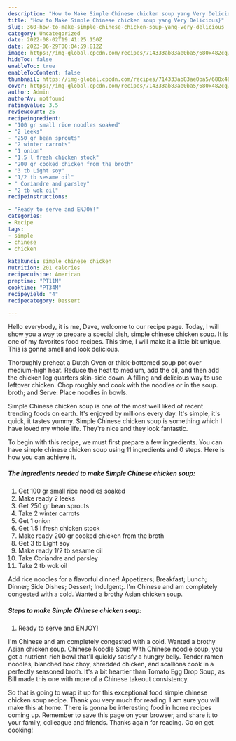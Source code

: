 ```yaml
---
description: "How to Make Simple Chinese chicken soup yang Very Delicious}"
title: "How to Make Simple Chinese chicken soup yang Very Delicious}"
slug: 360-how-to-make-simple-chinese-chicken-soup-yang-very-delicious
category: Uncategorized
date: 2022-08-02T19:41:25.150Z
date: 2023-06-29T00:04:59.812Z
image: https://img-global.cpcdn.com/recipes/714333ab83ae0ba5/680x482cq70/simple-chinese-chicken-soup-recipe-main-photo.jpg
hideToc: false
enableToc: true
enableTocContent: false
thumbnail: https://img-global.cpcdn.com/recipes/714333ab83ae0ba5/680x482cq70/simple-chinese-chicken-soup-recipe-main-photo.jpg
cover: https://img-global.cpcdn.com/recipes/714333ab83ae0ba5/680x482cq70/simple-chinese-chicken-soup-recipe-main-photo.jpg
author: Admin
authorAv: notfound
ratingvalue: 3.5
reviewcount: 25
recipeingredient:
- "100 gr small rice noodles soaked"
- "2 leeks"
- "250 gr bean sprouts"
- "2 winter carrots"
- "1 onion"
- "1.5 l fresh chicken stock"
- "200 gr cooked chicken from the broth"
- "3 tb Light soy"
- "1/2 tb sesame oil"
- " Coriandre and parsley"
- "2 tb wok oil"
recipeinstructions:

- "Ready to serve and ENJOY!"
categories:
- Recipe
tags:
- simple
- chinese
- chicken

katakunci: simple chinese chicken 
nutrition: 201 calories
recipecuisine: American
preptime: "PT11M"
cooktime: "PT34M"
recipeyield: "4"
recipecategory: Dessert

---
```



Hello everybody, it is me, Dave, welcome to our recipe page. Today, I will show you a way to prepare a special dish, simple chinese chicken soup. It is one of my favorites food recipes. This time, I will make it a little bit unique. This is gonna smell and look delicious.

Thoroughly preheat a Dutch Oven or thick-bottomed soup pot over medium-high heat. Reduce the heat to medium, add the oil, and then add the chicken leg quarters skin-side down. A filling and delicious way to use leftover chicken. Chop roughly and cook with the noodles or in the soup. broth; and Serve: Place noodles in bowls.

Simple Chinese chicken soup is one of the most well liked of recent trending foods on earth. It's enjoyed by millions every day. It's simple, it's quick, it tastes yummy. Simple Chinese chicken soup is something which I have loved my whole life. They're nice and they look fantastic.


To begin with this recipe, we must first prepare a few ingredients. You can have simple chinese chicken soup using 11 ingredients and 0 steps. Here is how you can achieve it.

<!--inarticleads1-->

##### The ingredients needed to make Simple Chinese chicken soup:

1. Get 100 gr small rice noodles soaked
1. Make ready 2 leeks
1. Get 250 gr bean sprouts
1. Take 2 winter carrots
1. Get 1 onion
1. Get 1.5 l fresh chicken stock
1. Make ready 200 gr cooked chicken from the broth
1. Get 3 tb Light soy
1. Make ready 1/2 tb sesame oil
1. Take  Coriandre and parsley
1. Take 2 tb wok oil


Add rice noodles for a flavorful dinner! Appetizers; Breakfast; Lunch; Dinner; Side Dishes; Dessert; Indulgent;. I&#39;m Chinese and am completely congested with a cold. Wanted a brothy Asian chicken soup. 

<!--inarticleads2-->

##### Steps to make Simple Chinese chicken soup:


1. Ready to serve and ENJOY!

I&#39;m Chinese and am completely congested with a cold. Wanted a brothy Asian chicken soup. Chinese Noodle Soup With Chinese noodle soup, you get a nutrient-rich bowl that&#39;ll quickly satisfy a hungry belly. Tender ramen noodles, blanched bok choy, shredded chicken, and scallions cook in a perfectly seasoned broth. It&#39;s a bit heartier than Tomato Egg Drop Soup, as Bill made this one with more of a Chinese takeout consistency. 

So that is going to wrap it up for this exceptional food simple chinese chicken soup recipe. Thank you very much for reading. I am sure you will make this at home. There is gonna be interesting food in home recipes coming up. Remember to save this page on your browser, and share it to your family, colleague and friends. Thanks again for reading. Go on get cooking!
